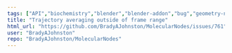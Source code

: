 ```yaml
---
tags: ["API","biochemistry","blender","blender-addon","bug","geometry-nodes","molecular","molecular-dynamics","molecular-graphics","molecular-modeling","molecule","pdb","protein","protein-data-bank","protein-structure","protein-visualization","proteins","sciart","structural-biology","visualisation"]
title: "Trajectory averaging outside of frame range"
html_url: "https://github.com/BradyAJohnston/MolecularNodes/issues/761"
user: "BradyAJohnston"
repo: "BradyAJohnston/MolecularNodes"
---
```


